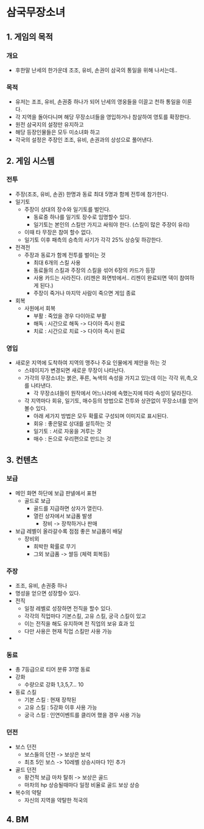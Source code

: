 # 삼국무장소녀
## 1. 게임의 목적
### 개요
- 후한말 난세의 한가운데 조조, 유비, 손권이 삼국의 통일을 위해 나서는데.. 
### 목적
- 유저는 조조, 유비, 손권중 하나가 되어 난세의 영웅들을 이끌고 천하 통일을 이룬다.
- 각 지역을 돌아다니며 해당 무장소녀들을 영입하거나 참살하여 영토를 확장한다.
- 원전 삼국지의 설정만 유지하고
- 해당 등장인물들은 모두 미소녀화 하고
- 각국의 설정은 주장인 조조, 유비, 손권과의 상성으로 풀어낸다.
  
## 2. 게임 시스템
### 전투
- 주장(조조, 유비, 손권) 한명과 동료 최대 5명과 함께 전투에 참가한다.
- 일기토
  - 주장이 상대의 장수와 일기토를 벌인다.
    - 동료중 하나를 일기토 장수로 임명할수 있다.
    - 일기토는 본인의 스킬만 가지고 싸워야 한다. (스킬이 많은 주장이 유리)  
  - 이때 타 무장은 참여 할수 없다.
  - 일기토 이후 패측의 승측의 사기가 각각 25% 상승및 하강한다. 
- 전격전
  - 주장과 동료가 함께 전투를 벌이는 것
    - 최대 6개의 스킬 사용
    - 동료들의 스킬과 주장의 스킬을 섞어 6장의 카드가 등장
    - 사용 카드는 사라진다. (리젠은 화면밖에서.. 리젠이 완료되면 덱이 참여하게 된다.)
    - 주장이 죽거나 마지막 사람이 죽으면 게임 종료    
- 회복
  - 사원에서 회복
    - 부활 : 죽었을 경우 다이아로 부활
    - 해독 : 시간으로 해독 -> 다이아 즉시 완료
    - 치료 : 시간으로 치료 -> 다이아 즉시 완료

### 영입
- 새로운 지역에 도착하여 지역의 맹주나 주요 인물에게 제안을 하는 것
  - 스테이지가 변경되면 새로운 무장이 나타난다.
  - 가각의 무장소녀는 붉은, 푸른, 녹색의 속성을 가지고 있는데 이는 각각 위,촉,오를 나타낸다.
    - 각 무장소녀들이 원작에서 어느나라에 속했는지에 따라 속성이 달라진다.  
  - 각 지역마다 회유, 일기토, 매수등의 방법으로 전투와 상관없이 무장소녀를 얻어 볼수 있다.
    - 아래 세가지 방법은 모두 확률로 구성되며 이미지로 표시된다.
    - 회유 : 좋은말로 상대를 설득하는 것
    - 일기토 : 서로 자웅을 겨루는 것
    - 매수 : 돈으로 우리편으로 만드는 것 


## 3. 컨텐츠
### 보급
- 메인 화면 하단에 보급 판넬에서 표현
  - 골드로 보급
    - 골드를 지급하면 상자가 열린다.
    - 열린 상자에서 보급품 발생
      - 장비 -> 장착하거나 판매   
- 보급 레벨이 올라갈수록 점점 좋은 보급품이 배달
  - 장비외
    - 희박한 확률로 무기
    - 그외 보급품 -> 쌀등 (체력 회복등)  

### 주장
- 조조, 유비, 손권중 하나
- 명성을 얻으면 성장할수 있다.
- 전직
  - 일정 레벨로 성장하면 전직을 할수 있다.
  - 각각의 직업마다 기본스킬, 고유 스킬, 궁극 스킬이 있고
  - 이는 전직을 해도 유지하며 전 직업의 보유 효과 있
  - 다만 사용은 현재 직업 스킬만 사용 가능 
- 
### 동료
- 총 7등급으로 티어 분류 31명 동료
- 강화
  - 수량으로 강화 1,3,5,7... 10 
- 동료 스킬
  - 기본 스킬 : 현재 장착된 
  - 고유 스킬 : 5강화 이후 사용 가능
  - 궁극 스킬 : 인연이벤트를 클리어 했을 경우 사용 가능
### 던전
- 보스 던전
  - 보스들의 던전 -> 보상은 보석
  - 최초 5인 보스 -> 10레벨 상승시마다 1인 추가 
- 골드 던전
  - 황건적 보급 마차 탈취 -> 보상은 골드
  - 마차의 hp 상승될때마다 일정 비율로 골드 보상 상승
- 복수의 약탈
  - 자신의 지역을 약탈한 적국의  


## 4. BM

